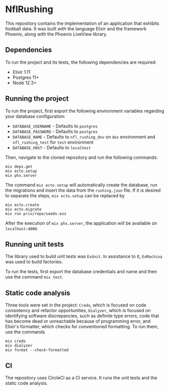 # NflRushing

This repository contains the implementation of an application that exhibits football data. It was built with the language Elixir and the framework Phoenix, along with the Phoenix LiveView library.

## Dependencies

To run the project and its tests, the following dependencies are required:
* Elixir 1.11
* Postgres 11+
* Node 12.3+

## Running the project

To run the project, first export the following environment variables regarding your database configuration:
* `DATABASE_USERNAME` - Defaults to `postgres`
* `DATABASE_PASSWORD` - Defaults to `postgres`
* `DATABASE_NAME` - Defaults to `nfl_rushing_dev` on `dev` environment and `nfl_rushing_test` for `test` environment
* `DATABASE_HOST` - Defaults to `localhost`

Then, navigate to the cloned repository and run the following commands:
```shell
mix deps.get
mix ecto.setup
mix phx.server
```

The command `mix ecto.setup` will automatically create the database, run the migrations and insert the data from the `rushing.json` file. If it is desired to separate the steps, `mix ecto.setup` can be replaced by
```shell
mix ecto.create
mix ecto.migrate
mix run priv/repo/seeds.exs
```

After the execution of `mix phx.server`, the application will be available on `localhost:4000`.

## Running unit tests

The library used to build unit tests was `ExUnit`. In assistance to it, `ExMachina` was used to build factories.

To run the tests, first export the database credentials and name and then use the command `mix test`.

## Static code analysis

Three tools were set in the project: `Credo`, which is focused on code consistency and refactor opportunities, `Dialyzer`, which is focused on identifying software discrepancies, such as definite type errors, code that has become dead or unreachable because of programming error, and Elixir's formatter, which checks for conventioned formatting. To run them, use the commands
```shell
mix credo
mix dialyzer
mix format --check-formatted
```

## CI

The repository uses CircleCI as a CI service. It runs the unit tests and the static code analysis.
